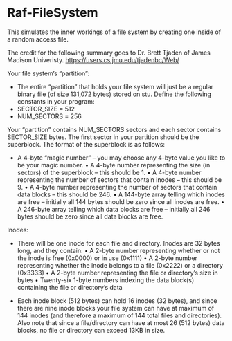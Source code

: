 # Raf-FileSystem
This simulates the inner workings of a file system by creating one inside of a random access file.

The credit for the following summary goes to Dr. Brett Tjaden of James Madison Univeristy.
https://users.cs.jmu.edu/tjadenbc/Web/

Your file system’s “partition”:

- The entire “partition” that holds your file system will just be a regular binary file (of size 131,072 bytes) stored on stu. Define the following constants in your program:
- SECTOR_SIZE = 512 
- NUM_SECTORS = 256

Your “partition” contains NUM_SECTORS sectors and each sector contains SECTOR_SIZE bytes. The first sector in your partition should be the superblock. The format of the superblock is as follows:
  - A 4-byte “magic number” – you may choose any 4-byte value you like to be your magic number.
  • A 4-byte number representing the size (in sectors) of the superblock – this should be 1.
  • A 4-byte number representing the number of sectors that contain inodes – this should be 9.
  • A 4-byte number representing the number of sectors that contain data blocks – this should be 246.
  • A 144-byte array telling which inodes are free – initially all 144 bytes should be zero since all inodes are free.
  • A 246-byte array telling which data blocks are free – initially all 246 bytes should be zero since all data blocks are free.

Inodes:
- There will be one inode for each file and directory. Inodes are 32 bytes long, and they contain:
  • A 2-byte number representing whether or not the inode is free (0x0000) or in use (0x1111)
  • A 2-byte number representing whether the inode belongs to a file (0x2222) or a directory (0x3333)
  • A 2-byte number representing the file or directory’s size in bytes
  • Twenty-six 1-byte numbers indexing the data block(s) containing the file or directory’s data

- Each inode block (512 bytes) can hold 16 inodes (32 bytes), and since there are nine inode blocks your file system can have at maximum of 144 inodes (and therefore a maximum of 144 total files and directories). Also note that since a file/directory can have at most 26 (512 bytes) data blocks, no file or directory can exceed 13KB in size.

